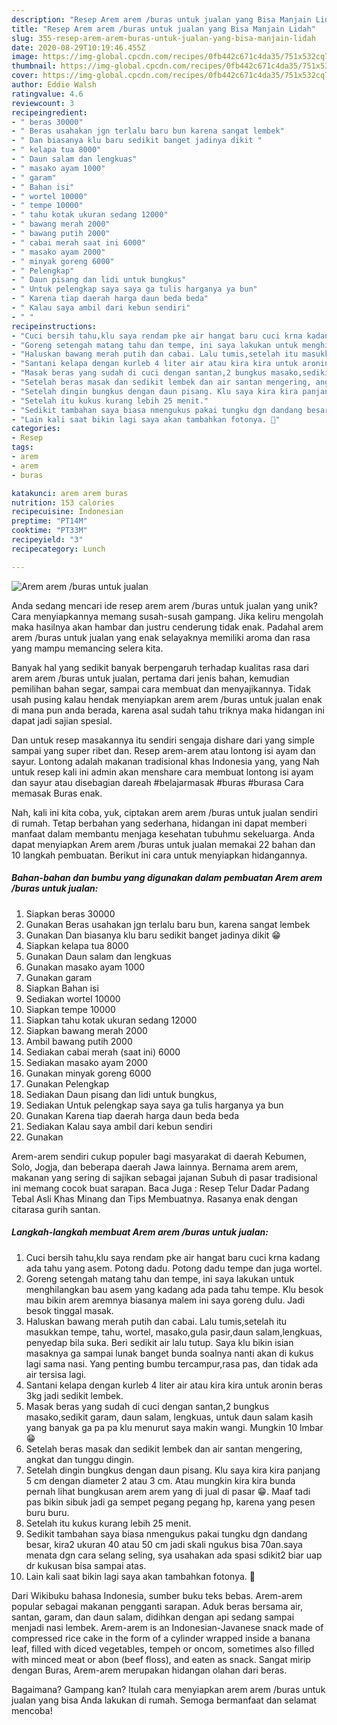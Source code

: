```yaml
---
description: "Resep Arem arem /buras untuk jualan yang Bisa Manjain Lidah"
title: "Resep Arem arem /buras untuk jualan yang Bisa Manjain Lidah"
slug: 355-resep-arem-arem-buras-untuk-jualan-yang-bisa-manjain-lidah
date: 2020-08-29T10:19:46.455Z
image: https://img-global.cpcdn.com/recipes/0fb442c671c4da35/751x532cq70/arem-arem-buras-untuk-jualan-foto-resep-utama.jpg
thumbnail: https://img-global.cpcdn.com/recipes/0fb442c671c4da35/751x532cq70/arem-arem-buras-untuk-jualan-foto-resep-utama.jpg
cover: https://img-global.cpcdn.com/recipes/0fb442c671c4da35/751x532cq70/arem-arem-buras-untuk-jualan-foto-resep-utama.jpg
author: Eddie Walsh
ratingvalue: 4.6
reviewcount: 3
recipeingredient:
- " beras 30000"
- " Beras usahakan jgn terlalu baru bun karena sangat lembek"
- " Dan biasanya klu baru sedikit banget jadinya dikit "
- " kelapa tua 8000"
- " Daun salam dan lengkuas"
- " masako ayam 1000"
- " garam"
- " Bahan isi"
- " wortel 10000"
- " tempe 10000"
- " tahu kotak ukuran sedang 12000"
- " bawang merah 2000"
- " bawang putih 2000"
- " cabai merah saat ini 6000"
- " masako ayam 2000"
- " minyak goreng 6000"
- " Pelengkap"
- " Daun pisang dan lidi untuk bungkus"
- " Untuk pelengkap saya saya ga tulis harganya ya bun"
- " Karena tiap daerah harga daun beda beda"
- " Kalau saya ambil dari kebun sendiri"
- " "
recipeinstructions:
- "Cuci bersih tahu,klu saya rendam pke air hangat baru cuci krna kadang ada tahu yang asem. Potong dadu. Potong dadu tempe dan juga wortel."
- "Goreng setengah matang tahu dan tempe, ini saya lakukan untuk menghilangkan bau asem yang kadang ada pada tahu tempe. Klu besok mau bikin arem aremnya biasanya malem ini saya goreng dulu. Jadi besok tinggal masak."
- "Haluskan bawang merah putih dan cabai. Lalu tumis,setelah itu masukkan tempe, tahu, wortel, masako,gula pasir,daun salam,lengkuas, penyedap bila suka. Beri sedikit air lalu tutup. Saya klu bikin isian masaknya ga sampai lunak banget bunda soalnya nanti akan di kukus lagi sama nasi. Yang penting bumbu tercampur,rasa pas, dan tidak ada air tersisa lagi."
- "Santani kelapa dengan kurleb 4 liter air atau kira kira untuk aronin beras 3kg jadi sedikit lembek."
- "Masak beras yang sudah di cuci dengan santan,2 bungkus masako,sedikit garam, daun salam, lengkuas, untuk daun salam kasih yang banyak ga pa pa klu menurut saya makin wangi. Mungkin 10 lmbar 😁"
- "Setelah beras masak dan sedikit lembek dan air santan mengering, angkat dan tunggu dingin."
- "Setelah dingin bungkus dengan daun pisang. Klu saya kira kira panjang 5 cm dengan diameter 2 atau 3 cm. Atau mungkin kira kira bunda pernah lihat bungkusan arem arem yang di jual di pasar 😁. Maaf tadi pas bikin sibuk jadi ga sempet pegang pegang hp, karena yang pesen buru buru."
- "Setelah itu kukus kurang lebih 25 menit."
- "Sedikit tambahan saya biasa nmengukus pakai tungku dgn dandang besar, kira2 ukuran 40 atau 50 cm jadi skali ngukus bisa 70an.saya menata dgn cara selang seling, sya usahakan ada spasi sdikit2 biar uap dr kukusan bisa sampai atas."
- "Lain kali saat bikin lagi saya akan tambahkan fotonya. 😬"
categories:
- Resep
tags:
- arem
- arem
- buras

katakunci: arem arem buras 
nutrition: 153 calories
recipecuisine: Indonesian
preptime: "PT14M"
cooktime: "PT33M"
recipeyield: "3"
recipecategory: Lunch

---
```



![Arem arem /buras untuk jualan](https://img-global.cpcdn.com/recipes/0fb442c671c4da35/751x532cq70/arem-arem-buras-untuk-jualan-foto-resep-utama.jpg)

Anda sedang mencari ide resep arem arem /buras untuk jualan yang unik? Cara menyiapkannya memang susah-susah gampang. Jika keliru mengolah maka hasilnya akan hambar dan justru cenderung tidak enak. Padahal arem arem /buras untuk jualan yang enak selayaknya memiliki aroma dan rasa yang mampu memancing selera kita.

Banyak hal yang sedikit banyak berpengaruh terhadap kualitas rasa dari arem arem /buras untuk jualan, pertama dari jenis bahan, kemudian pemilihan bahan segar, sampai cara membuat dan menyajikannya. Tidak usah pusing kalau hendak menyiapkan arem arem /buras untuk jualan enak di mana pun anda berada, karena asal sudah tahu triknya maka hidangan ini dapat jadi sajian spesial.

Dan untuk resep masakannya itu sendiri sengaja dishare dari yang simple sampai yang super ribet dan. Resep arem-arem atau lontong isi ayam dan sayur. Lontong adalah makanan tradisional khas Indonesia yang, yang Nah untuk resep kali ini admin akan menshare cara membuat lontong isi ayam dan sayur atau disebagian dareah #belajarmasak #buras #burasa Cara memasak Buras enak.


Nah, kali ini kita coba, yuk, ciptakan arem arem /buras untuk jualan sendiri di rumah. Tetap berbahan yang sederhana, hidangan ini dapat memberi manfaat dalam membantu menjaga kesehatan tubuhmu sekeluarga. Anda dapat menyiapkan Arem arem /buras untuk jualan memakai 22 bahan dan 10 langkah pembuatan. Berikut ini cara untuk menyiapkan hidangannya.

<!--inarticleads1-->

##### Bahan-bahan dan bumbu yang digunakan dalam pembuatan Arem arem /buras untuk jualan:

1. Siapkan  beras 30000
1. Gunakan  Beras usahakan jgn terlalu baru bun, karena sangat lembek
1. Gunakan  Dan biasanya klu baru sedikit banget jadinya dikit 😁
1. Siapkan  kelapa tua 8000
1. Gunakan  Daun salam dan lengkuas
1. Gunakan  masako ayam 1000
1. Gunakan  garam
1. Siapkan  Bahan isi
1. Sediakan  wortel 10000
1. Siapkan  tempe 10000
1. Siapkan  tahu kotak ukuran sedang 12000
1. Siapkan  bawang merah 2000
1. Ambil  bawang putih 2000
1. Sediakan  cabai merah (saat ini) 6000
1. Sediakan  masako ayam 2000
1. Gunakan  minyak goreng 6000
1. Gunakan  Pelengkap
1. Sediakan  Daun pisang dan lidi untuk bungkus,
1. Sediakan  Untuk pelengkap saya saya ga tulis harganya ya bun
1. Gunakan  Karena tiap daerah harga daun beda beda
1. Sediakan  Kalau saya ambil dari kebun sendiri
1. Gunakan  


Arem-arem sendiri cukup populer bagi masyarakat di daerah Kebumen, Solo, Jogja, dan beberapa daerah Jawa lainnya. Bernama arem arem, makanan yang sering di sajikan sebagai jajanan Subuh di pasar tradisional ini memang cocok buat sarapan. Baca Juga : Resep Telur Dadar Padang Tebal Asli Khas Minang dan Tips Membuatnya. Rasanya enak dengan citarasa gurih santan. 

<!--inarticleads2-->

##### Langkah-langkah membuat Arem arem /buras untuk jualan:

1. Cuci bersih tahu,klu saya rendam pke air hangat baru cuci krna kadang ada tahu yang asem. Potong dadu. Potong dadu tempe dan juga wortel.
1. Goreng setengah matang tahu dan tempe, ini saya lakukan untuk menghilangkan bau asem yang kadang ada pada tahu tempe. Klu besok mau bikin arem aremnya biasanya malem ini saya goreng dulu. Jadi besok tinggal masak.
1. Haluskan bawang merah putih dan cabai. Lalu tumis,setelah itu masukkan tempe, tahu, wortel, masako,gula pasir,daun salam,lengkuas, penyedap bila suka. Beri sedikit air lalu tutup. Saya klu bikin isian masaknya ga sampai lunak banget bunda soalnya nanti akan di kukus lagi sama nasi. Yang penting bumbu tercampur,rasa pas, dan tidak ada air tersisa lagi.
1. Santani kelapa dengan kurleb 4 liter air atau kira kira untuk aronin beras 3kg jadi sedikit lembek.
1. Masak beras yang sudah di cuci dengan santan,2 bungkus masako,sedikit garam, daun salam, lengkuas, untuk daun salam kasih yang banyak ga pa pa klu menurut saya makin wangi. Mungkin 10 lmbar 😁
1. Setelah beras masak dan sedikit lembek dan air santan mengering, angkat dan tunggu dingin.
1. Setelah dingin bungkus dengan daun pisang. Klu saya kira kira panjang 5 cm dengan diameter 2 atau 3 cm. Atau mungkin kira kira bunda pernah lihat bungkusan arem arem yang di jual di pasar 😁. Maaf tadi pas bikin sibuk jadi ga sempet pegang pegang hp, karena yang pesen buru buru.
1. Setelah itu kukus kurang lebih 25 menit.
1. Sedikit tambahan saya biasa nmengukus pakai tungku dgn dandang besar, kira2 ukuran 40 atau 50 cm jadi skali ngukus bisa 70an.saya menata dgn cara selang seling, sya usahakan ada spasi sdikit2 biar uap dr kukusan bisa sampai atas.
1. Lain kali saat bikin lagi saya akan tambahkan fotonya. 😬


Dari Wikibuku bahasa Indonesia, sumber buku teks bebas. Arem-arem popular sebagai makanan pengganti sarapan. Aduk beras bersama air, santan, garam, dan daun salam, didihkan dengan api sedang sampai menjadi nasi lembek. Arem-arem is an Indonesian-Javanese snack made of compressed rice cake in the form of a cylinder wrapped inside a banana leaf, filled with diced vegetables, tempeh or oncom, sometimes also filled with minced meat or abon (beef floss), and eaten as snack. Sangat mirip dengan Buras, Arem-arem merupakan hidangan olahan dari beras. 

Bagaimana? Gampang kan? Itulah cara menyiapkan arem arem /buras untuk jualan yang bisa Anda lakukan di rumah. Semoga bermanfaat dan selamat mencoba!
